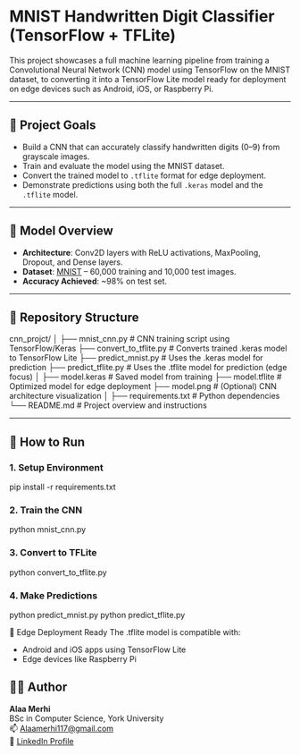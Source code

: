 # MNIST Handwritten Digit Classifier (TensorFlow + TFLite)

This project showcases a full machine learning pipeline from training a Convolutional Neural Network (CNN) model using TensorFlow on the MNIST dataset, to converting it into a TensorFlow Lite model ready for deployment on edge devices such as Android, iOS, or Raspberry Pi.

---

## 📌 Project Goals

- Build a CNN that can accurately classify handwritten digits (0–9) from grayscale images.
- Train and evaluate the model using the MNIST dataset.
- Convert the trained model to `.tflite` format for edge deployment.
- Demonstrate predictions using both the full `.keras` model and the `.tflite` model.

---

## 🧠 Model Overview

- **Architecture**: Conv2D layers with ReLU activations, MaxPooling, Dropout, and Dense layers.
- **Dataset**: [MNIST](https://en.wikipedia.org/wiki/MNIST_database) – 60,000 training and 10,000 test images.
- **Accuracy Achieved**: ~98% on test set.

---

## 📂 Repository Structure

cnn_projct/
│
├── mnist_cnn.py # CNN training script using TensorFlow/Keras
├── convert_to_tflite.py # Converts trained .keras model to TensorFlow Lite
├── predict_mnist.py # Uses the .keras model for prediction
├── predict_tflite.py # Uses the .tflite model for prediction (edge focus)
│
├── model.keras # Saved model from training
├── model.tflite # Optimized model for edge deployment
├── model.png # (Optional) CNN architecture visualization
│
├── requirements.txt # Python dependencies
└── README.md # Project overview and instructions

---

## 🚀 How to Run

### 1. Setup Environment

pip install -r requirements.txt

### 2. Train the CNN

python mnist_cnn.py

### 3. Convert to TFLite

python convert_to_tflite.py

### 4. Make Predictions

python predict_mnist.py
python predict_tflite.py

📱 Edge Deployment Ready
The .tflite model is compatible with:

- Android and iOS apps using TensorFlow Lite
- Edge devices like Raspberry Pi

## 🧑‍💻 Author  
**Alaa Merhi**  
BSc in Computer Science, York University  
📫 [Alaamerhi117@gmail.com](mailto:Alaamerhi117@gmail.com)  
🔗 [LinkedIn Profile](https://www.linkedin.com/in/alaa-merhi)


